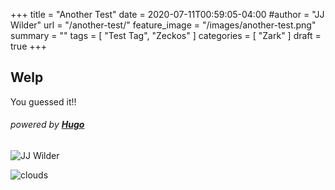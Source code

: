 +++
title = "Another Test"
date = 2020-07-11T00:59:05-04:00
#author = "JJ Wilder"
url = "/another-test/"
feature_image = "/images/another-test.png"
summary = ""
tags = [ "Test Tag", "Zeckos" ]
categories = [ "Zark" ]
draft = true
+++

## Welp

You guessed it!!    

###### *powered by* [**Hugo**](https://gohugo.io "Hugo")

[pic]: https://pixls.us/blog/2017/06/g-mic-2-0/Shrouded_in_clouds.jpg "Clouds are coming"

![JJ Wilder][pic]

![clouds](https://pixls.us/blog/2017/06/g-mic-2-0/Shrouded_in_clouds.jpg "Clouds are still coming")